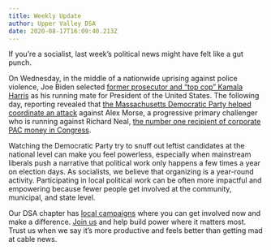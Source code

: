 ```yaml
---
title: Weekly Update
author: Upper Valley DSA
date: 2020-08-17T16:09:40.213Z
---
```

If you’re a socialist, last week’s political news might have felt like a gut punch.

On Wednesday, in the middle of a nationwide uprising against police violence, Joe Biden selected [former prosecutor and “top cop” Kamala Harris](https://www.democracynow.org/2020/8/12/joe_biden_kamala_harris_vp_pick) as his running mate for President of the United States. The following day, reporting revealed that [the Massachusetts Democratic Party helped coordinate an attack](https://prospect.org/power/richard-neal-number-one-in-corporate-pac-donations/) against Alex Morse, a progressive primary challenger who is running against Richard Neal, [the number one recipient of corporate PAC money in Congress](https://prospect.org/power/richard-neal-number-one-in-corporate-pac-donations/).

Watching the Democratic Party try to snuff out leftist candidates at the national level can make you feel powerless, especially when mainstream liberals push a narrative that political work only happens a few times a year on election days. As socialists, we believe that organizing is a year-round activity. Participating in local political work can be often more impactful and empowering because fewer people get involved at the community, municipal, and state level.

Our DSA chapter has [local campaigns](https://uppervalleydsa.org/organizing) where you can get involved now and make a difference. [Join us](https://uppervalleydsa.org/contact) and help build power where it matters most. Trust us when we say it’s more productive and feels better than getting mad at cable news.